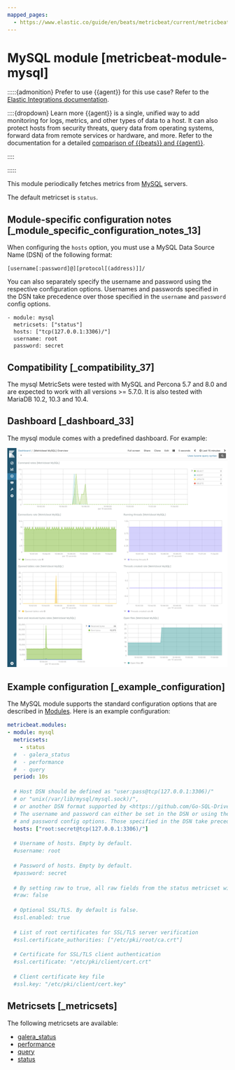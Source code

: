 ```yaml
---
mapped_pages:
  - https://www.elastic.co/guide/en/beats/metricbeat/current/metricbeat-module-mysql.html
---
```


<!-- This file is generated! See scripts/mage/docs_collector.go -->

# MySQL module [metricbeat-module-mysql]

:::::{admonition} Prefer to use {{agent}} for this use case?
Refer to the [Elastic Integrations documentation](integration-docs://reference/mysql/index.md).

::::{dropdown} Learn more
{{agent}} is a single, unified way to add monitoring for logs, metrics, and other types of data to a host. It can also protect hosts from security threats, query data from operating systems, forward data from remote services or hardware, and more. Refer to the documentation for a detailed [comparison of {{beats}} and {{agent}}](docs-content://reference/fleet/index.md).

::::


:::::


This module periodically fetches metrics from [MySQL](https://www.mysql.com/) servers.

The default metricset is `status`.


## Module-specific configuration notes [_module_specific_configuration_notes_13]

When configuring the `hosts` option, you must use a MySQL Data Source Name (DSN) of the following format:

```
[username[:password]@][protocol[(address)]]/
```

You can also separately specify the username and password using the respective configuration options. Usernames and passwords specified in the DSN take precedence over those specified in the `username` and `password` config options.

```
- module: mysql
  metricsets: ["status"]
  hosts: ["tcp(127.0.0.1:3306)/"]
  username: root
  password: secret
```


## Compatibility [_compatibility_37]

The mysql MetricSets were tested with MySQL and Percona 5.7 and 8.0 and are expected to work with all versions >= 5.7.0. It is also tested with MariaDB 10.2, 10.3 and 10.4.


## Dashboard [_dashboard_33]

The mysql module comes with a predefined dashboard. For example:

![metricbeat mysql](images/metricbeat-mysql.png)


## Example configuration [_example_configuration]

The MySQL module supports the standard configuration options that are described in [Modules](/reference/metricbeat/configuration-metricbeat.md). Here is an example configuration:

```yaml
metricbeat.modules:
- module: mysql
  metricsets:
    - status
  #  - galera_status
  #  - performance
  #  - query
  period: 10s

  # Host DSN should be defined as "user:pass@tcp(127.0.0.1:3306)/"
  # or "unix(/var/lib/mysql/mysql.sock)/",
  # or another DSN format supported by <https://github.com/Go-SQL-Driver/MySQL/>.
  # The username and password can either be set in the DSN or using the username
  # and password config options. Those specified in the DSN take precedence.
  hosts: ["root:secret@tcp(127.0.0.1:3306)/"]

  # Username of hosts. Empty by default.
  #username: root

  # Password of hosts. Empty by default.
  #password: secret

  # By setting raw to true, all raw fields from the status metricset will be added to the event.
  #raw: false

  # Optional SSL/TLS. By default is false.
  #ssl.enabled: true

  # List of root certificates for SSL/TLS server verification
  #ssl.certificate_authorities: ["/etc/pki/root/ca.crt"]

  # Certificate for SSL/TLS client authentication
  #ssl.certificate: "/etc/pki/client/cert.crt"

  # Client certificate key file
  #ssl.key: "/etc/pki/client/cert.key"
```


## Metricsets [_metricsets]

The following metricsets are available:

* [galera_status](/reference/metricbeat/metricbeat-metricset-mysql-galera_status.md)
* [performance](/reference/metricbeat/metricbeat-metricset-mysql-performance.md)
* [query](/reference/metricbeat/metricbeat-metricset-mysql-query.md)
* [status](/reference/metricbeat/metricbeat-metricset-mysql-status.md)

